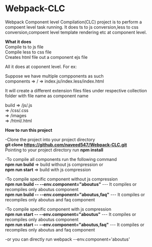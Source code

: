 # Webpack-CLC
Webpack Component level Compilation(CLC) project is to perform a compoent level task running. It does ts to js conversion,less to css conversion,compoent level template rendering etc at component level.

**What it does**  
Compile ts to js file  
Compile less to css file  
Creates html file out a component ejs file  

All it does at coponent level. For ex:

Suppose we have multiple compponents as such  
components => /<componentname> => index.js/index.less/index.html

It will create a different extension files files under respective collection folder with file name as component name

build	=> /js/<componentname>.js  
	=> /css/<componentname>.css  
	=> /images  
	=> /html/<componentname>.html  

**How to run this project**  

-Clone the project into your project directory  
**git clone https://github.com/naveed547/Webpack-CLC.git**  
Pointing to your project directory run **npm install**  

-To compile all components run the following command  
**npm run build** => build without js compression or  
**npm run start** => build with js compression    

-To compile specific component without js compression  
**npm run build -- --env.component="aboutus"** --- It compiles or recompiles only aboutus component  
**npm run build -- --env.component="aboutus,faq"** --- It compiles or recompiles only aboutus and faq component  

-To compile specific component with js compression  
**npm run start -- --env.component="aboutus"** --- It compiles or recompiles only aboutus component  
**npm run start -- --env.component="aboutus,faq"** --- It compiles or recompiles only aboutus and faq component  

-or you can directly run webpack --env.component='aboutus'
